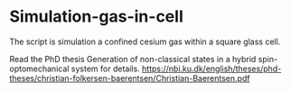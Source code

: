 # Simulation-gas-in-cell
The script is simulation a confined cesium gas within a square glass cell. 

Read the PhD thesis Generation of non-classical states in a hybrid spin-optomechanical system for details.
https://nbi.ku.dk/english/theses/phd-theses/christian-folkersen-baerentsen/Christian-Baerentsen.pdf
